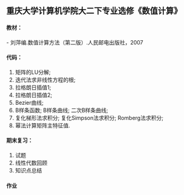## 重庆大学计算机学院大二下专业选修《数值计算》

#### 教材：
 \- 刘萍编.数值计算方法（第二版）.人民邮电出版社，2007

#### 代码：
 1. 矩阵的LU分解;
 2. 迭代法求非线性方程的根;
 3. 拉格朗日插值1;
 4. 拉格朗日插值2;
 5. Bezier曲线;
 6. B样条函数;
    B样条曲线;
    二次B样条曲线;
 7. 复化梯形法求积分;
    复化Simpson法求积分;
    Romberg法求积分;
 8. 幂法计算矩阵主特征值.

#### 期末复习：
 1. 试题
 2. 线性代数回顾
 3. 知识点总结

#### 作业